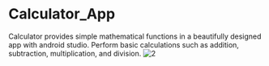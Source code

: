 # Calculator_App
Calculator provides simple mathematical functions in a beautifully designed app with android studio.
Perform basic calculations such as addition, subtraction, multiplication, and division.
![2](https://github.com/sonishivam1402/Calculator_App/assets/109283580/852bd690-198b-4a46-8334-7df644d42503)
